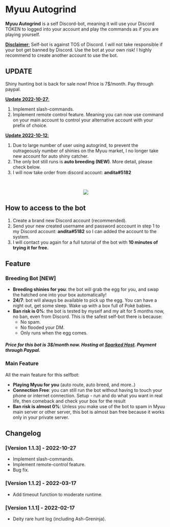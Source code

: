 


# Myuu Autogrind

**Myuu Autogrind** is a self Discord-bot, meaning it will use your Discord TOKEN to logged into your account and play the commands as if you are playing yourself.

<u>**Disclaimer**:</u> Self-bot is against TOS of Discord. I will not take responsible if your bot get banned by Discord. Use the bot at your own risk!
I highly recommend to create another account to use the bot.

## **UPDATE**
Shiny hunting bot is back for sale now! Price is 7$/month. Pay through paypal.

<u>**Update 2022-10-27**:</u>
1. Implement slash-commands.
2. Implement remote control feature. Meaning you can now use command on your main account to control your alternative account with your prefix of choice.

<u>**Update 2022-10-12**:</u>

1. Due to large number of user using autogrind, to prevent the outrageously number of shinies on the Myuu market, I no longer take new account for auto shiny catcher. 
2. The only bot still runs is **auto breeding (NEW)**. More detail, please check below.
3. I will now take order from discord account: <b>andita#5182</b>
<br/>

<p align="center">
<img src="https://media.giphy.com/media/aPJ4nQQcHuxUphpfqf/giphy.gif"/>
</p>

## How to access to the bot

1. Create a brand new Discord account (recommended).
2. Send your new created username and password acccount in step 1 to my Discord account: **andita#5182** so I can added the account to the system.
3. I will contact you again for a full tutorial of the bot with **10 minutes of trying it for free.**

## Feature

### Breeding Bot [NEW]

- **Breeding shinies for you**: the bot will grab the egg for you, and swap the hatched one into your box automatically!
- **24/7**: bot will always be available to pick up the egg. You can have a night out, get some sleep. Wake up with a box full of Poké babies.
- **Ban risk is 0%**: the bot is tested by myself and my alt for 5 months now, no ban, even from Discord. This is the safest self-bot there is because:
	- No spam.
	- No flooded your DM.
	- Only runs when the egg comes.
##### Price for this bot is 3$/month now. Hosting at [Sparked Host](https://sparkedhost.com). Payment through Paypal.

### Main Feature
All the main feature for this selfbot:
- **Playing Myuu for you** (auto route, auto breed, and more..)
- **Connection Free**: you can still run the bot without having to touch your phone or internet connection. Setup - run and do what you want in real life, then comeback and check your box 
for the result
- **Ban risk is almost 0%**: Unless you make use of the bot to spam in Myuu main server or other server, this bot is almost ban free because it works only in your private server.

## Changelog
### [Version 1.1.3] - 2022-10-27
- Implement slash-commands.
- Implement remote-control feature.
- Bug fix.
### [Version 1.1.2] - 2022-03-17
- Add timeout function to moderate runtime.

### [Version 1.1.1] - 2022-02-17
- Deity rare hunt log (including Ash-Greninja).
